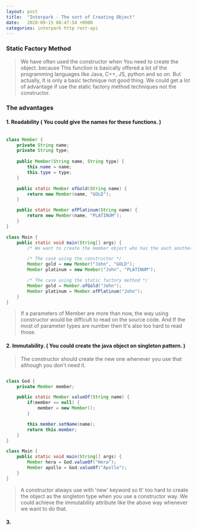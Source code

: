```yaml
---
layout: post
title:  "Interpark - The sort of Creating Object"
date:   2020-09-15 08:47:54 +0900
categories: interpark http rest-api 
---
```


### Static Factory Method

> We have often used the constructor when You need to create the object. because This function is basically offered
a lot of the programming languages like Java, C++, JS, python and so on. But actually, It is only a basic technique not good thing.
We could get a lot of advantage if use the static factory method techniques not the constructor.

### The advantages

#### 1. Readability ( You could give the names for these functions. )

```java

class Member {
    private String name;
    private String type;
    
    public Member(String name, String type) {
        this.name = name;
        this.type = type;
    }

    public static Member ofGold(String name) {
        return new Member(name, "GOLD");
    }

    public static Member ofPlatinum(String name) {
        return new Member(name, "PLATINUM");
    }
}

class Main {
    public static void main(String[] args) {
        /* We want to create the member object who has the each another level. */

        /* The case using the constructor */
        Member gold = new Member("John", "GOLD");
        Member platinum = new Member("John", "PLATINUM");

        /* The case using the static factory method */
        Member gold = Member.ofGold("John");
        Member platinum = Member.ofPlatinum("John");
    }
}
```

> If a parameters of Member are more than now, the way using constructor would be difficult to read on the source code.
And If the most of parameter types are number then It's also too hard to read those.  


#### 2. Immutability. ( You could create the java object on singleton pattern. )

> The constructor should create the new one whenever you use that although you don't need it.

```java

class God {
    private Member member;

    public static Member valueOf(String name) {
        if(member == null) {
            member = new Member();
        }

        this.member.setName(name);
        return this.member;
    }
}

class Main {
    public static void main(String[] args) {
        Member hera = God.valueOf("Hera");
        Member apollo = God.valueOf("Apollo");
    }
}

```

> A constructor always use with 'new' keyword so It' too hard to create the object as the singleton type when you use a constructor way.
We could achieve the immutability attribute like the above way whenever we want to do that.


#### 3. 
